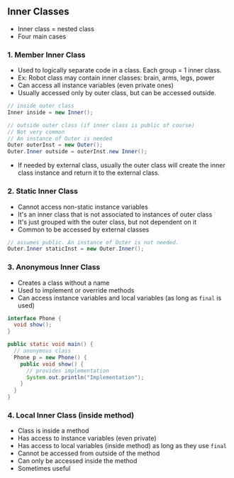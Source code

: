 ## Inner Classes
- Inner class = nested class
- Four main cases

### 1. Member Inner Class
- Used to logically separate code in a class. Each group = 1 inner class.
- Ex: Robot class may contain inner classes: brain, arms, legs, power
- Can access all instance variables (even private ones)
- Usually accessed only by outer class, but can be accessed outside.
``` java
// inside outer class
Inner inside = new Inner();

// outside outer class (if inner class is public of course)
// Not very common
// An instance of Outer is needed
Outer outerInst = new Outer();
Outer.Inner outside = outerInst.new Inner();
```
- If needed by external class, usually the outer class will create the inner class instance and return it to the external class.

### 2. Static Inner Class
- Cannot access non-static instance variables
- It's an inner class that is not associated to instances of outer class
- It's just grouped with the outer class, but not dependent on it
- Common to be accessed by external classes
``` java
// assumes public. An instance of Outer is not needed.
Outer.Inner staticInst = new Outer.Inner();
```

### 3. Anonymous Inner Class
- Creates a class without a name
- Used to implement or override methods
- Can access instance variables and local variables (as long as ```final``` is used)
``` java
interface Phone {
  void show();
}

public static void main() {
  // anonymous class
  Phone p = new Phone() {
    public void show() {
      // provides implementation
      System.out.println("Implementation");
    }
  }
}
```

### 4. Local Inner Class (inside method)
- Class is inside a method
- Has access to instance variables (even private)
- Has access to local variables (inside method) as long as they use ```final```
- Cannot be accessed from outside of the method
- Can only be accessed inside the method
- Sometimes useful
